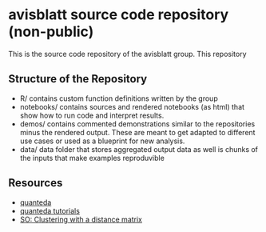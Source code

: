 # avisblatt source code repository (non-public)

This is the source code repository of the avisblatt group. This repository 

## Structure of the Repository

- R/ contains custom function definitions written by the group
- notebooks/ contains sources and rendered notebooks (as html) that show how to run code and interpret results.
- demos/ contains commented demonstrations similar to the repositories minus the rendered output. These are meant to get adapted to different use cases or used as a blueprint for new analysis. 
- data/ data folder that stores aggregated output data as well is chunks of the inputs that make examples reproduvible


## Resources

- [quanteda](https://quanteda.io)
- [quanteda tutorials](https://tutorials.quanteda.io)
- [SO: Clustering with a distance matrix](https://stats.stackexchange.com/questions/2717/clustering-with-a-distance-matrix)


